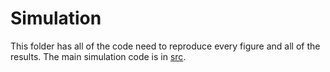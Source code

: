 # Simulation
This folder has all of the code need to reproduce every figure and all of the results. The main simulation code is in [src](https://github.com/TomWagg/detecting-DCOs-in-LISA/tree/main/simulation/src).